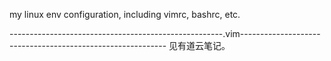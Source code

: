 my linux env configuration, including vimrc, bashrc, etc. 


-----------------------------------------------------.vim-----------------------------------------------------------
见有道云笔记。
